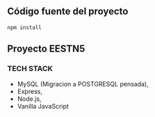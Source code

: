 ## Código fuente del proyecto

```
npm install
```

## Proyecto EESTN5
### TECH STACK

- MySQL (Migracion a POSTGRESQL pensada),
- Express, 
- Node.js,
- Vanilla JavaScript
